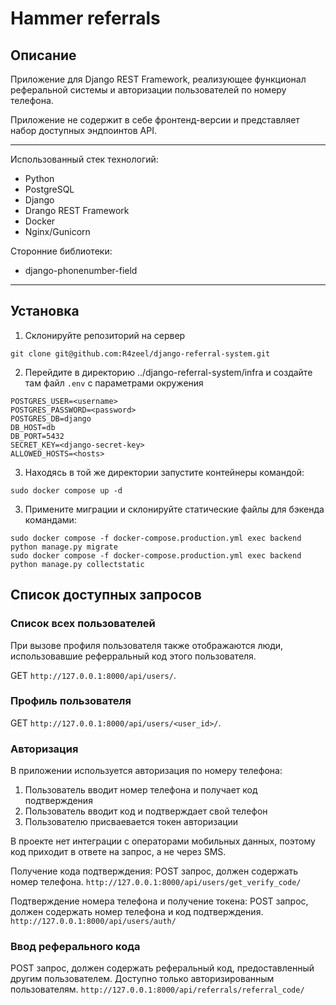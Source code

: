 # Hammer referrals

## Описание
Приложение для Django REST Framework, реализующее функционал реферальной системы
и авторизации пользователей по номеру телефона.

Приложение не содержит в себе фронтенд-версии и представляет набор доступных
эндпоинтов API.

***

Использованный стек технологий:
- Python
- PostgreSQL
- Django
- Drango REST Framework
- Docker
- Nginx/Gunicorn

Сторонние библиотеки:
- django-phonenumber-field

***

## Установка
1. Склонируйте репозиторий на сервер

```
git clone git@github.com:R4zeel/django-referral-system.git
```

2. Перейдите в директорию ../django-referral-system/infra и создайте там
файл `.env` с параметрами окружения

```
POSTGRES_USER=<username>
POSTGRES_PASSWORD=<password>
POSTGRES_DB=django
DB_HOST=db
DB_PORT=5432
SECRET_KEY=<django-secret-key>
ALLOWED_HOSTS=<hosts>
```

3. Находясь в той же директории запустите контейнеры командой:

```
sudo docker compose up -d
```

3. Примените миграции и склонируйте статические файлы для бэкенда командами:

```
sudo docker compose -f docker-compose.production.yml exec backend python manage.py migrate
sudo docker compose -f docker-compose.production.yml exec backend python manage.py collectstatic
```

## Список доступных запросов

### Список всех пользователей
При вызове профиля пользователя также отображаются люди, использовавшие реферральный код
этого пользователя.

GET `http://127.0.0.1:8000/api/users/`.

### Профиль пользователя
GET `http://127.0.0.1:8000/api/users/<user_id>/`.

### Авторизация
В приложении используется авторизация по номеру телефона: 
1. Пользователь вводит номер телефона и получает код подтверждения
2. Пользователь вводит код и подтверждает свой телефон
3. Пользователю присваевается токен авторизации

В проекте нет интеграции с операторами мобильных данных, поэтому код приходит
в ответе на запрос, а не через SMS.

Получение кода подтверждения: 
POST запрос, должен содержать номер телефона.
 `http://127.0.0.1:8000/api/users/get_verify_code/`

Подтверждение номера телефона и получение токена: 
POST запрос, должен содержать номер телефона и код подтверждения.
`http://127.0.0.1:8000/api/users/auth/`

### Ввод реферального кода
POST запрос, должен содержать реферальный код, предоставленный другим пользователем.
Доступно только авторизированным пользователям.
`http://127.0.0.1:8000/api/referrals/referral_code/`
